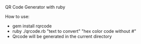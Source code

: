 QR Code Generator with ruby

How to use:

- gem install rqrcode
- ruby ./qrcode.rb "text to convert" "hex color code without #"
- Qrcode will be generated in the current directory
